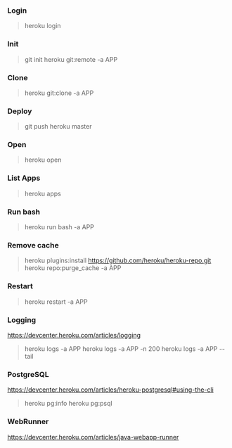 ### Login
> heroku login

### Init
> git init
> heroku git:remote -a APP

### Clone
> heroku git:clone -a APP

### Deploy
> git push heroku master

### Open
> heroku open

### List Apps
> heroku apps

### Run bash
> heroku run bash -a APP

### Remove cache
> heroku plugins:install https://github.com/heroku/heroku-repo.git
> heroku repo:purge_cache -a APP

### Restart
> heroku restart -a APP

### Logging
https://devcenter.heroku.com/articles/logging

> heroku logs -a APP
> heroku logs -a APP -n 200
> heroku logs -a APP --tail

### PostgreSQL
https://devcenter.heroku.com/articles/heroku-postgresql#using-the-cli

> heroku pg:info
> heroku pg:psql

### WebRunner
https://devcenter.heroku.com/articles/java-webapp-runner
